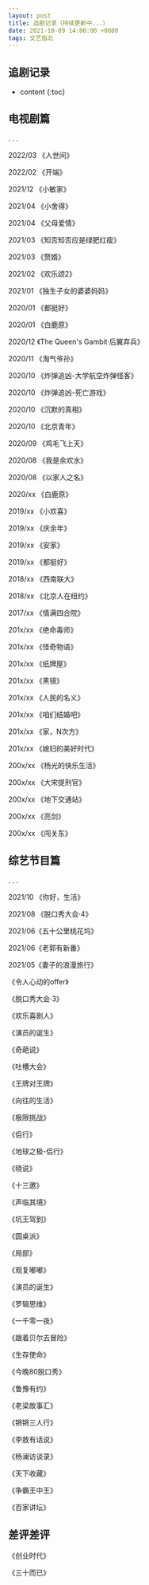 ```yaml
---
layout: post
title: 追剧记录（持续更新中...）
date: 2021-10-09 14:00:00 +0800
tags: 文艺指北
--- 
```



<h2>追剧记录</h2>

* content
{:toc}

## 电视剧篇

. . .

2022/03  《人世间》

2022/02  《开端》

2021/12  《小敏家》

2021/04  《小舍得》

2021/04  《父母爱情》

2021/03  《知否知否应是绿肥红瘦》

2021/03  《赘婿》

2021/02  《欢乐颂2》

2021/01  《独生子女的婆婆妈妈》

2020/01  《都挺好》

2020/01  《白鹿原》

2020/12  《The Queen's Gambit·后翼弃兵》

2020/11  《淘气爷孙》

2020/10  《炸弹追凶-大学航空炸弹怪客》

2020/10  《炸弹追凶-死亡游戏》

2020/10  《沉默的真相》

2020/10  《北京青年》

2020/09  《鸡毛飞上天》

2020/08  《我是余欢水》

2020/08  《以家人之名》

2020/xx  《白鹿原》

2019/xx  《小欢喜》

2019/xx  《庆余年》

2019/xx  《安家》

2019/xx  《都挺好》

2018/xx  《西南联大》

2018/xx  《北京人在纽约》

2017/xx  《情满四合院》

201x/xx  《绝命毒师》

201x/xx  《怪奇物语》

201x/xx  《纸牌屋》

201x/xx  《黑镜》

201x/xx  《人民的名义》

201x/xx  《咱们结婚吧》

201x/xx  《家，N次方》

201x/xx  《媳妇的美好时代》

200x/xx  《杨光的快乐生活》

200x/xx  《大宋提刑官》

200x/xx  《地下交通站》

200x/xx  《亮剑》

200x/xx  《闯关东》

## 综艺节目篇

. . .

2021/10  《你好，生活》

2021/08 《脱口秀大会·4》

2021/06《五十公里桃花坞》

2021/06《老郭有新番》

2021/05《妻子的浪漫旅行》

《令人心动的offer》

《脱口秀大会·3》

《欢乐喜剧人》

《演员的诞生》

《奇葩说》

《吐槽大会》

《王牌对王牌》

《向往的生活》

《极限挑战》

《侣行》

《地球之极-侣行》

《晓说》

《十三邀》

《声临其境》

《坑王驾到》

《圆桌派》

《局部》

《观复嘟嘟》

《演员的诞生》

《罗辑思维》

《一千零一夜》

《跟着贝尔去冒险》

《生存使命》

《今晚80脱口秀》

《鲁豫有约》

《老梁故事汇》

《锵锵三人行》

《李敖有话说》

《杨澜访谈录》

《天下收藏》

《争霸王中王》

《百家讲坛》

## 差评差评

《创业时代》

《三十而已》